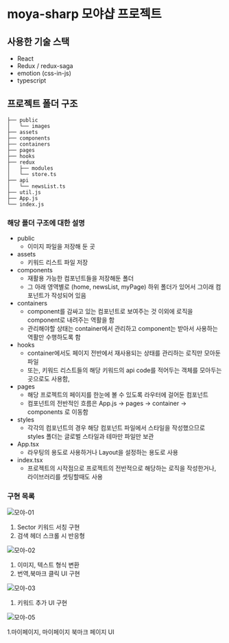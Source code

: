 # moya-sharp 모야샵 프로젝트

## 사용한 기술 스택

- React
- Redux / redux-saga
- emotion (css-in-js)
- typescript

## 프로젝트 폴더 구조

```
├── public
│   └── images
├── assets
├── components
├── containers
├── pages
├── hooks
├── redux
│   ├── modules
│   └── store.ts
├── api
│   └── newsList.ts
├── util.js
├── App.js
└── index.js
```

### 해당 폴더 구조에 대한 설명

- public
  - 이미지 파일을 저장해 둔 곳
- assets
  - 키워드 리스트 파일 저장
- components
  - 재활용 가능한 컴포넌트들을 저장해둔 폴더
  - 그 아래 영역별로 (home, newsList, myPage) 하위 폴더가 있어서 그이래 컴포넌트가 작성되어 있음
- containers
  - component를 감싸고 있는 컴포넌트로 보여주는 것 이외에 로직을 component로 내려주는 역활을 함
  - 관리해야할 상태는 container에서 관리하고 component는 받아서 사용하는 역활만 수행하도록 함
- hooks
  - container에서도 페이지 전반에서 재사용되는 상태를 관리하는 로직만 모아둔 파일
  - 또는, 키워드 리스트들의 해당 키워드의 api code를 적어두는 객체를 모아두는 곳으로도 사용함,
- pages
  - 해당 프로젝트의 페이지를 한눈에 볼 수 있도록 라우터에 걸어둔 컴포넌트
  - 컴포넌트의 전반적인 흐름은 App.js -> pages -> container -> components 로 이동함
- styles
  - 각각의 컴포넌트의 경우 해당 컴포넌트 파일에서 스타일을 작성했으므로 styles 폴더는 글로벌 스타일과 테마만 파일만 보관
- App.tsx
  - 라우팅의 용도로 사용하거나 Layout을 설정하는 용도로 사용
- index.tsx
  - 프로젝트의 시작점으로 프로젝트의 전반적으로 해당하는 로직을 작성한거나, 라이브러리를 셋팅할때도 사용


### 구현 목록

![모야-01](https://user-images.githubusercontent.com/71584114/159287249-5c2f749b-f8b5-4f26-981d-c91ddacb6b89.gif)  

1. Sector 키워드 서칭 구현  
2. 검색 헤더 스크롤 시 반응형  

![모야-02](https://user-images.githubusercontent.com/71584114/159287265-5c1953a8-22d3-46c8-ad58-f723194e4dc6.gif)  

1. 이미지, 텍스트 형식 변환  
2. 번역,북마크 클릭 UI 구현    

![모야-03](https://user-images.githubusercontent.com/71584114/159287277-7a4dff3f-d3d4-4c93-b5bc-fff41462ed42.gif)  

1. 키워드 추가 UI 구현  

![모야-05](https://user-images.githubusercontent.com/71584114/159287293-d6bc38b2-dd9b-403f-ab16-1e002d2551bb.gif)  

1.마이페이지, 마이페이지 북마크 페이지 UI   
